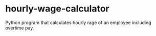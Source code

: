 # hourly-wage-calculator
Python program that calculates hourly rage of an employee including overtime pay.

